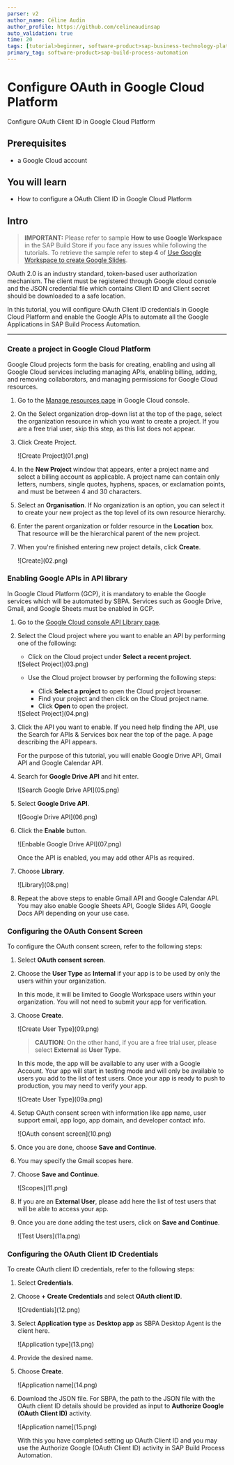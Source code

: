 ```yaml
---
parser: v2
author_name: Céline Audin
author_profile: https://github.com/celineaudinsap
auto_validation: true
time: 20
tags: [tutorial>beginner, software-product>sap-business-technology-platform, tutorial>free-tier]
primary_tag: software-product>sap-build-process-automation
---
```


# Configure OAuth in Google Cloud Platform
<!-- description --> Configure OAuth Client ID in Google Cloud Platform

## Prerequisites
- a Google Cloud account


## You will learn
 - How to configure a OAuth Client ID in Google Cloud Platform

## Intro
> **IMPORTANT:** Please refer to sample **How to use Google Workspace** in the SAP Build Store if you face any issues while following the tutorials. To retrieve the sample refer to **step 4** of [Use Google Workspace to create Google Slides](spa-use-google-workspace-slides).

OAuth 2.0 is an industry standard, token-based user authorization mechanism. The client must be registered through Google cloud console and the JSON credential file which contains Client ID and Client secret should be downloaded to a safe location. 

In this tutorial, you will configure OAuth Client ID credentials in Google Cloud Platform and enable the Google APIs to automate all the Google Applications in SAP Build Process Automation.

---


### Create a project in Google Cloud Platform

Google Cloud projects form the basis for creating, enabling and using all Google Cloud services including managing APIs, enabling billing, adding, and removing collaborators, and managing permissions for Google Cloud resources.

1. Go to the [Manage resources page](https://console.cloud.google.com/cloud-resource-manager?walkthrough_id=resource-manager--create-project&start_index=1&_ga=2.21640123.1819912150.1682583128-628197328.1670227849#step_index=1) in Google Cloud console.

2. On the Select organization drop-down list at the top of the page, select the organization resource in which you want to create a project. If you are a free trial user, skip this step, as this list does not appear.

3. Click Create Project.

    <!-- border -->![Create Project](01.png)

4. In the **New Project** window that appears, enter a project name and select a billing account as applicable. A project name can contain only letters, numbers, single quotes, hyphens, spaces, or exclamation points, and must be between 4 and 30 characters.

5. Select an **Organisation**. If No organization is an option, you can select it to create your new project as the top level of its own resource hierarchy.

5. Enter the parent organization or folder resource in the **Location** box. That resource will be the hierarchical parent of the new project. 

6. When you're finished entering new project details, click **Create**.

    <!-- border -->![Create](02.png)


### Enabling Google APIs in API library

In Google Cloud Platform (GCP), it is mandatory to enable the Google services which will be automated by SBPA. Services such as Google Drive, Gmail, and Google Sheets must be enabled in GCP.

1. Go to the [Google Cloud console API Library page](https://console.cloud.google.com/project/_/apis/library?_ga=2.56326955.1819912150.1682583128-628197328.1670227849).

2. Select the Cloud project where you want to enable an API by performing one of the following:

    - Click on the Cloud project under **Select a recent project**.

    <!-- border -->![Select Project](03.png)

    - Use the Cloud project browser by performing the following steps:

        - Click **Select a project** to open the Cloud project browser.
        - Find your project and then click on the Cloud project name.
        - Click **Open** to open the project.

    <!-- border -->![Select Project](04.png)     

3. Click the API you want to enable. If you need help finding the API, use the Search for APIs & Services box near the top of the page. A page describing the API appears.

    For the purpose of this tutorial, you will enable Google Drive API, Gmail API and Google Calendar API.

4. Search for **Google Drive API** and hit enter.

    <!-- border -->![Search Google Drive API](05.png)  

5. Select **Google Drive API**.

    <!-- border -->![Google Drive API](06.png)  

5. Click the **Enable** button.

    <!-- border -->![Enbable Google Drive API](07.png) 

    Once the API is enabled, you may add other APIs as required.

6. Choose **Library**.

    <!-- border -->![Library](08.png) 

7. Repeat the above steps to enable Gmail API and Google Calendar API. You may also enable Google Sheets API, Google Slides API, Google Docs API depending on your use case.


### Configuring the OAuth Consent Screen

To configure the OAuth consent screen, refer to the following steps:

1. Select **OAuth consent screen**.

2. Choose the **User Type** as **Internal** if your app is to be used by only the users within your organization. 

    In this mode, it will be limited to Google Workspace users within your organization. You will not need to submit your app for verification.

3. Choose **Create**.

    <!-- border -->![Create User Type](09.png) 

    > **CAUTION**: On the other hand, if you are a free trial user, please select **External** as **User Type**. 

    In this mode, the app will be available to any user with a Google Account. Your app will start in testing mode and will only be available to users you add to the list of test users. Once your app is ready to push to production, you may need to verify your app. 

    <!-- border -->![Create User Type](09a.png) 


4. Setup OAuth consent screen with information like app name, user support email, app logo, app domain, and developer contact info.

    <!-- border -->![OAuth consent screen](10.png) 

5. Once you are done, choose **Save and Continue**.

6. You may specify the Gmail scopes here.

7. Choose **Save and Continue**.

    <!-- border -->![Scopes](11.png) 

8. If you are an **External User**, please add here the list of test users that will be able to access your app. 

9. Once you are done adding the test users, click on **Save and Continue**.

    <!-- border -->![Test Users](11a.png) 


### Configuring the OAuth Client ID Credentials

To create OAuth client ID credentials, refer to the following steps:

1. Select **Credentials**.

2. Choose **+ Create Credentials** and select **OAuth client ID**.

    <!-- border -->![Credentials](12.png) 

3. Select **Application type** as **Desktop app** as SBPA Desktop Agent is the client here.

    <!-- border -->![Application type](13.png) 

4. Provide the desired name.

5. Choose **Create**.

    <!-- border -->![Application name](14.png) 

6. Download the JSON file. For SBPA, the path to the JSON file with the OAuth client ID details should be provided as input to **Authorize Google (OAuth Client ID)** activity.

    <!-- border -->![Application name](15.png) 

    With this you have completed setting up OAuth Client ID and you may use the Authorize Google (OAuth Client ID) activity in SAP Build Process Automation.

   









 











